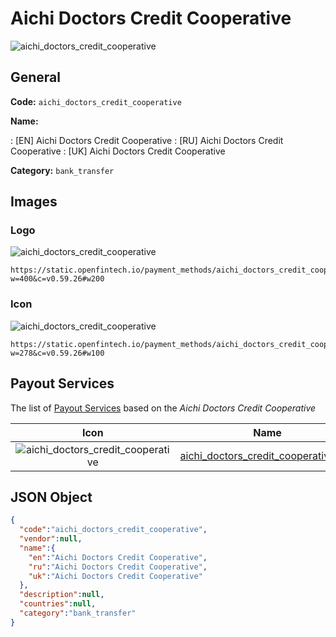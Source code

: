 
# Aichi Doctors Credit Cooperative 
![aichi_doctors_credit_cooperative](https://static.openfintech.io/payment_methods/aichi_doctors_credit_cooperative/logo.svg?w=400&c=v0.59.26#w200)  

## General 
**Code:** `aichi_doctors_credit_cooperative` 
 
**Name:** 
 
:	[EN] Aichi Doctors Credit Cooperative 
:	[RU] Aichi Doctors Credit Cooperative 
:	[UK] Aichi Doctors Credit Cooperative 
 
**Category:** `bank_transfer` 
 

## Images 

### Logo 
![aichi_doctors_credit_cooperative](https://static.openfintech.io/payment_methods/aichi_doctors_credit_cooperative/logo.svg?w=400&c=v0.59.26#w200)  

```
https://static.openfintech.io/payment_methods/aichi_doctors_credit_cooperative/logo.svg?w=400&c=v0.59.26#w200
```  

### Icon 
![aichi_doctors_credit_cooperative](https://static.openfintech.io/payment_methods/aichi_doctors_credit_cooperative/icon.svg?w=278&c=v0.59.26#w100)  

```
https://static.openfintech.io/payment_methods/aichi_doctors_credit_cooperative/icon.svg?w=278&c=v0.59.26#w100
```  

## Payout Services 
 
The list of [Payout Services](/payout-services/) based on the _Aichi Doctors Credit Cooperative_ 

|Icon|Name|Code| 
|:---:|:---:|:---:| 
|![aichi_doctors_credit_cooperative](https://static.openfintech.io/payout_methods/aichi_doctors_credit_cooperative/icon.svg?w=278&c=v0.59.26#w40) |[aichi_doctors_credit_cooperative_jpy](/payout-services/aichi_doctors_credit_cooperative_jpy/)|`aichi_doctors_credit_cooperative_jpy`| 
 

## JSON Object 

```json
{
  "code":"aichi_doctors_credit_cooperative",
  "vendor":null,
  "name":{
    "en":"Aichi Doctors Credit Cooperative",
    "ru":"Aichi Doctors Credit Cooperative",
    "uk":"Aichi Doctors Credit Cooperative"
  },
  "description":null,
  "countries":null,
  "category":"bank_transfer"
}
```  
